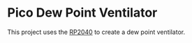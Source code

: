 # Pico Dew Point Ventilator

This project uses the [RP2040](https://www.raspberrypi.com/products/raspberry-pi-pico/) to create a dew point ventilator.
